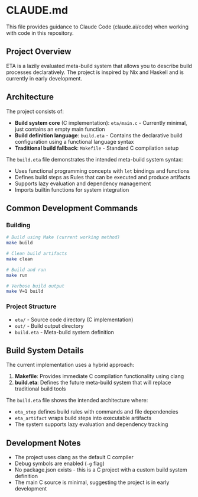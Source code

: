 # CLAUDE.md

This file provides guidance to Claude Code (claude.ai/code) when working with code in this repository.

## Project Overview

ETA is a lazily evaluated meta-build system that allows you to describe build processes declaratively. The project is inspired by Nix and Haskell and is currently in early development.

## Architecture

The project consists of:
- **Build system core** (C implementation): `eta/main.c` - Currently minimal, just contains an empty main function
- **Build definition language**: `build.eta` - Contains the declarative build configuration using a functional language syntax
- **Traditional build fallback**: `Makefile` - Standard C compilation setup

The `build.eta` file demonstrates the intended meta-build system syntax:
- Uses functional programming concepts with `let` bindings and functions
- Defines build steps as Rules that can be executed and produce artifacts
- Supports lazy evaluation and dependency management
- Imports builtin functions for system integration

## Common Development Commands

### Building
```bash
# Build using Make (current working method)
make build

# Clean build artifacts
make clean

# Build and run
make run

# Verbose build output
make V=1 build
```

### Project Structure
- `eta/` - Source code directory (C implementation)
- `out/` - Build output directory
- `build.eta` - Meta-build system definition

## Build System Details

The current implementation uses a hybrid approach:
1. **Makefile**: Provides immediate C compilation functionality using clang
2. **build.eta**: Defines the future meta-build system that will replace traditional build tools

The `build.eta` file shows the intended architecture where:
- `eta_step` defines build rules with commands and file dependencies
- `eta_artifact` wraps build steps into executable artifacts
- The system supports lazy evaluation and dependency tracking

## Development Notes

- The project uses clang as the default C compiler
- Debug symbols are enabled (`-g` flag)
- No package.json exists - this is a C project with a custom build system definition
- The main C source is minimal, suggesting the project is in early development